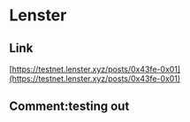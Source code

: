# Lenster
## Link 
 [https://testnet.lenster.xyz/posts/0x43fe-0x01](https://testnet.lenster.xyz/posts/0x43fe-0x01) 
 ## Comment:testing out